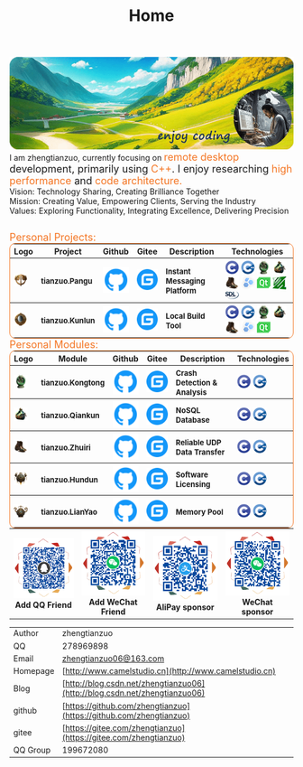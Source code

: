 ﻿---
title: "Home"
hide:
  - navigation
  - toc
  - title
---
<style>
  .md-typeset h1,
  .md-content__button {
    display: none;
  }
  .icon_img {
    width: 24px;
    height:24px;
  }
  p {
    margin-bottom: 0;
  }
</style>

<table style="border: 0px;margin: 0 0;">
  <tr>
    <img src="../img/logo.png"/>
    <br>
    I am zhengtianzuo, currently focusing on </font><font color="#f47523" size=4>remote desktop</font><font size=4> development, primarily using </font><font color="#f47523" size=4>C++</font><font size=4>. I enjoy researching </font><font color="#f47523" size=4>high performance</font><font size=4> and </font><font color="#f47523" size=4>code architecture.</font>
    <table>
      <tr>Vision: Technology Sharing, Creating Brilliance Together</tr><br>
      <tr>Mission: Creating Value, Empowering Clients, Serving the Industry</tr><br>
      <tr>Values: Exploring Functionality, Integrating Excellence, Delivering Precision</tr>
    </table>
    <font color="#f47523" size=4>Personal Projects:</font>
    <table style="border-collapse: collapse; border: 1px solid #f47523; border-radius: 10px;margin: 0 0;">
      <thead align="center">
        <tr>
          <th>Logo</th>
          <th>Project</th>
          <th>Github</th>
          <th>Gitee</th>
          <th>Description</th>
          <th>Technologies</th>
        </tr>
      </thead>
      <tbody align="left">
        <tr>
          <th>
            <a href="https://github.com/zhengtianzuo/tianzuo.Pangu" target="_blank">
              <img src="../img/tianzuo.Pangu.png" class="icon_img"/>
            </a>
          </th>
          <th>
            <font size=2>tianzuo.Pangu</font>
          </th>
          <th>
            <a href="https://github.com/zhengtianzuo/tianzuo.Pangu" target="_blank">
              <img src="../img/com_btnGitHub.svg">
            </a>
          </th>
          <th>
            <a href="https://gitee.com/zhengtianzuo/tianzuo.Pangu" target="_blank">
              <img src="../img/com_btnGitee.svg">
            </a>
          </th>
          <th>
            <font size=2>Instant Messaging Platform</font>
          </th>
          <th>
            <img src="../img/C.png" class="icon_img"/> <img src="../img/C__.png" class="icon_img"/> <img src="../img/tianzuo.Kongtong.png" class="icon_img"/> <img src="../img/tianzuo.Qiankun.png" class="icon_img"/> <img src="../img/tianzuo.Zhuiri.png" class="icon_img"/> <img src="../img/boost.png"/> <img src="../img/Qt.png"/> <img src="../img/ffmpeg.png"/> <img src="../img/SDL.png"/>
          </th>
        </tr>
        <tr>
          <th>
            <a href="https://github.com/zhengtianzuo/tianzuo.Kunlun" target="_blank">
              <img src="../img/tianzuo.Kunlun.png" class="icon_img"/>
            </a>
          </th>
          <th>
            <font size=2>tianzuo.Kunlun</font>
          </th>
          <th>
            <a href="https://github.com/zhengtianzuo/tianzuo.Kunlun" target="_blank">
              <img src="../img/com_btnGitHub.svg">
            </a>
          </th>
          <th>
            <a href="https://gitee.com/zhengtianzuo/tianzuo.Kunlun" target="_blank">
              <img src="../img/com_btnGitee.svg">
            </a>
          </th>
          <th>
            <font size=2>Local Build Tool</font>
          </th>
          <th>
            <img src="../img/C.png" class="icon_img"/> <img src="../img/C__.png" class="icon_img"/> <img src="../img/tianzuo.Kongtong.png" class="icon_img"/> <img src="../img/tianzuo.Qiankun.png" class="icon_img"/> <img src="../img/tianzuo.Zhuiri.png" class="icon_img"/> <img src="../img/boost.png"/> <img src="../img/Qt.png"/>
          </th>
        </tr>
      </tbody>
    </table>
  </tr>

  <tr>
  <font color="#f47523" size=4>Personal Modules:</font>
  <table style="border-collapse: collapse; border: 1px solid #f47523; border-radius: 10px;margin: 0 0;">
    <thead align="center">
      <tr>
        <th>Logo</th>
        <th>Module</th>
        <th>Github</th>
        <th>Gitee</th>
        <th>Description</th>
        <th>Technologies</th>
      </tr>
    </thead>
      <tbody align="left">
        <tr>
          <th>
            <a href="https://github.com/zhengtianzuo/tianzuo.Kongtong" target="_blank">
              <img src="../img/tianzuo.Kongtong.png" class="icon_img"/>
            </a>
          </th>
          <th>
            <font size=2>tianzuo.Kongtong</font>
          </th>
          <th>
            <a href="https://github.com/zhengtianzuo/tianzuo.Kongtong" target="_blank">
              <img src="../img/com_btnGitHub.svg">
            </a>
          </th>
          <th>
            <a href="https://gitee.com/zhengtianzuo/tianzuo.Kongtong" target="_blank">
              <img src="../img/com_btnGitee.svg">
            </a>
          </th>
          <th>
            <font size=2>Crash Detection & Analysis</font>
          </th>
          <th>
            <img src="../img/C.png" class="icon_img"/> <img src="../img/C__.png" class="icon_img"/>
          </th>
        </tr>
        <tr>
          <th>
            <a href="https://github.com/zhengtianzuo/tianzuo.Qiankun" target="_blank">
              <img src="../img/tianzuo.Qiankun.png" class="icon_img"/>
            </a>
          </th>
          <th>
            <font size=2>tianzuo.Qiankun</font>
          </th>
          <th>
            <a href="https://github.com/zhengtianzuo/tianzuo.Qiankun" target="_blank">
              <img src="../img/com_btnGitHub.svg">
            </a>
          </th>
          <th>
            <a href="https://gitee.com/zhengtianzuo/tianzuo.Qiankun" target="_blank">
              <img src="../img/com_btnGitee.svg">
            </a>
          </th>
          <th>
            <font size=2>NoSQL Database</font>
          </th>
          <th>
            <img src="../img/C.png" class="icon_img"/> <img src="../img/C__.png" class="icon_img"/>
          </th>
        </tr>
        <tr>
          <th>
            <a href="https://github.com/zhengtianzuo/tianzuo.Zhuiri" target="_blank">
              <img src="../img/tianzuo.Zhuiri.png" class="icon_img"/>
            </a>
          </th>
          <th>
            <font size=2>tianzuo.Zhuiri</font>
          </th>
          <th>
            <a href="https://github.com/zhengtianzuo/tianzuo.Zhuiri" target="_blank">
              <img src="../img/com_btnGitHub.svg">
            </a>
          </th>
          <th>
            <a href="https://gitee.com/zhengtianzuo/tianzuo.Zhuiri" target="_blank">
              <img src="../img/com_btnGitee.svg">
            </a>
          </th>
          <th>
            <font size=2>Reliable UDP Data Transfer</font>
          </th>
          <th>
            <img src="../img/C.png" class="icon_img"/> <img src="../img/C__.png" class="icon_img"/>
          </th>
        </tr>
        <tr>
          <th>
            <a href="https://github.com/zhengtianzuo/tianzuo.Hundun" target="_blank">
              <img src="../img/tianzuo.Hundun.png" class="icon_img"/>
            </a>
          </th>
          <th>
            <font size=2>tianzuo.Hundun</font>
          </th>
          <th>
            <a href="https://github.com/zhengtianzuo/tianzuo.Hundun" target="_blank">
              <img src="../img/com_btnGitHub.svg">
            </a>
          </th>
          <th>
            <a href="https://gitee.com/zhengtianzuo/tianzuo.Hundun" target="_blank">
              <img src="../img/com_btnGitee.svg">
            </a>
          </th>
          <th>
            <font size=2>Software Licensing</font>
          </th>
          <th>
            <img src="../img/C.png" class="icon_img"/> <img src="../img/C__.png" class="icon_img"/>
          </th>
        </tr>
        <tr>
          <th>
            <a href="https://github.com/zhengtianzuo/tianzuo.LianYao" target="_blank">
              <img src="../img/tianzuo.LianYao.png" class="icon_img"/>
            </a>
          </th>
          <th>
            <font size=2>tianzuo.LianYao</font>
          </th>
          <th>
            <a href="https://github.com/zhengtianzuo/tianzuo.LianYao" target="_blank">
              <img src="../img/com_btnGitHub.svg">
            </a>
            </th>
          <th>
            <a href="https://gitee.com/zhengtianzuo/tianzuo.LianYao" target="_blank">
              <img src="../img/com_btnGitee.svg">
            </a>
          </th>
          <th>
            <font size=2>Memory Pool</font>
          </th>
          <th>
            <img src="../img/C.png" class="icon_img"/> <img src="../img/C__.png" class="icon_img"/>
          </th>
        </tr>
      </tbody>
    </table>
  </tr>

  <tr>
    <table style="border: 0px;margin: 0 0;">
      <th align="center">
        <img src="../img/1-QQ.png"/><br>
        Add QQ Friend
      </th>
      <th align="center">
        <img src="../img/2-WeChat.png"/><br>
        Add WeChat Friend
      </th>
      <th align="center">
        <img src="../img/4-AliPay.png"/><br>
        AliPay sponsor
      </th>
      <th align="center">
        <img src="../img/3-WeChatPay.png"/><br>
        WeChat sponsor
      </th>
    </table>
  </tr>
</table>

||||
|--|--|--|
|Author|zhengtianzuo||
|QQ|278969898||
|Email|zhengtianzuo06@163.com||
|Homepage|[http://www.camelstudio.cn](http://www.camelstudio.cn)||
|Blog|[http://blog.csdn.net/zhengtianzuo06](http://blog.csdn.net/zhengtianzuo06)||
|github|[https://github.com/zhengtianzuo](https://github.com/zhengtianzuo)||
|gitee|[https://gitee.com/zhengtianzuo](https://gitee.com/zhengtianzuo)||
|QQ Group|199672080||
